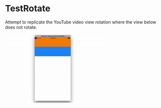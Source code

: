 # TestRotate

Attempt to replicate the YouTube video view rotation where the view below does not rotate.

![Example](/example.gif)
